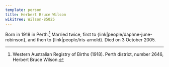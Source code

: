 ```yaml
---
template: person
title: Herbert Bruce Wilson
wikitree: Wilson-85025
---
```


Born in 1918 in Perth.[^BruceWilsonBirth]
Married twice, first to {link|people/daphne-june-robinson}, and then to {link|people/iris-arnold}.
Died on 3 October 2005.

[^BruceWilsonBirth]: Western Australian Registry of Births (1918).
    Perth district, number 2646, Herbert Bruce Wilson.
